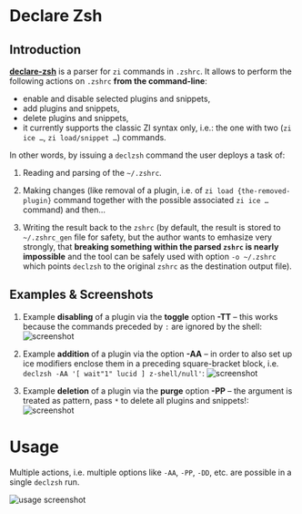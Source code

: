 <h1> Declare Zsh </h1>

## Introduction

[**declare-zsh**](https://github.com/z-shell/declare-zsh) is a parser for `zi` commands in `.zshrc`. It allows to perform the following actions on `.zshrc` **from the command-line**:

- enable and disable selected plugins and snippets,
- add plugins and snippets,
- delete plugins and snippets,
- it currently supports the classic ZI syntax only, i.e.: the one with two
  (`zi ice …`, `zi load/snippet …`) commands.

In other words, by issuing a `declzsh` command the user deploys a task of:

1. Reading and parsing of the `~/.zshrc`.

2. Making changes (like removal of a plugin, i.e. of `zi load {the-removed-plugin}` command together with the possible associated `zi ice …` command) and then…

3. Writing the result back to the `zshrc` (by default, the result is stored to
   `~/.zshrc_gen` file for safety, but the author wants to emhasize very
   strongly, that **breaking something within the parsed `zshrc` is nearly
   impossible** and the tool can be safely used with option `-o ~/.zshrc` which
   points `declzsh` to the original `zshrc` as the destination output file).

## Examples & Screenshots

1. Example **disabling** of a plugin via the **toggle** option **-TT** – this
   works because the commands preceded by `:` are ignored by the shell:
   ![screenshot](https://raw.githubusercontent.com/z-shell/declare-zsh/main/img/toggle.png)

2. Example **addition** of a plugin via the option **-AA** – in order to also
   set up ice modifiers enclose them in a preceding square-bracket block, i.e.
   `declzsh -AA '[ wait"1" lucid ] z-shell/null'`:
   ![screenshot](https://raw.githubusercontent.com/z-shell/declare-zsh/main/img/add.png)

3. Example **deletion** of a plugin via the **purge** option **-PP** – the
   argument is treated as pattern, pass `*` to delete all plugins and snippets!:
   ![screenshot](https://raw.githubusercontent.com/z-shell/declare-zsh/main/img/purge.png)

# Usage

Multiple actions, i.e. multiple options like `-AA`, `-PP`, `-DD`, etc. are
possible in a single `declzsh` run.

![usage screenshot](https://raw.githubusercontent.com/z-shell/declare-zsh/main/img/usage.png)
